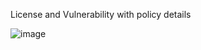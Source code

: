 License and Vulnerability with policy details


![image](https://cloud.githubusercontent.com/assets/25205721/23105774/3c2ae372-f6aa-11e6-9d57-738369126312.png)

